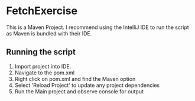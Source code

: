 # FetchExercise

This is a Maven Project. I recommend using the IntelliJ IDE to run the script as Maven is bundled with their IDE.


## Running the script
1. Import project into IDE.
2. Navigate to the pom.xml
3. Right click on pom.xml and find the Maven option
4. Select 'Reload Project' to update any project dependencies
5. Run the Main project and observe console for output